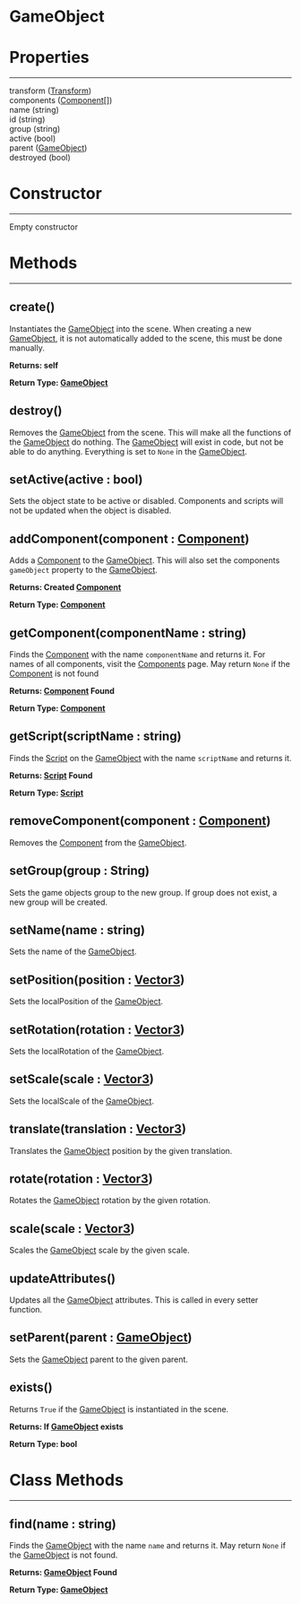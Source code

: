 # GameObject
# Properties
---

transform ([Transform](./transform.md))   
components ([Component](./component.md)[])   
name (string)   
id (string)   
group (string)   
active (bool)   
parent ([GameObject](./gameobject.md))   
destroyed (bool)

   

# Constructor
---
Empty constructor

   
   

# Methods
---

## **create()**
Instantiates the [GameObject](./gameobject.md) into the scene. When creating a new [GameObject](./gameobject.md), it is not automatically added to the scene, this must be done manually.
   
   
**Returns: self**
   
**Return Type: [GameObject](./gameobject.md)**

## **destroy()**
Removes the [GameObject](./gameobject.md) from the scene. This will make all the functions of the [GameObject](./gameobject.md) do nothing. The [GameObject](./gameobject.md) will exist in code, but not be able to do anything. Everything is set to `None` in the [GameObject](./gameobject.md).

## **setActive(active : bool)**
Sets the object state to be active or disabled. Components and scripts will not be updated when the object is disabled.

## **addComponent(component : [Component](./component.md))**
Adds a [Component](./component.md) to the [GameObject](./gameobject.md). This will also set the components `gameObject` property to the [GameObject](./gameobject.md).
   
   
**Returns: Created [Component](./component.md)**
   
**Return Type: [Component](./component.md)**

## **getComponent(componentName : string)**
Finds the [Component](./component.md) with the name `componentName` and returns it. For names of all components, visit the [Components](./component.md) page. May return `None` if the [Component](./component.md) is not found
   
   
**Returns: [Component](./component.md) Found**
   
**Return Type: [Component](./component.md)**

## **getScript(scriptName : string)**
Finds the [Script](./script.md) on the [GameObject](./gameobject.md) with the name `scriptName` and returns it.
   
   
**Returns: [Script](./script.md) Found**
   
**Return Type: [Script](./script.md)**

## **removeComponent(component : [Component](./component.md))**
Removes the [Component](./component.md) from the [GameObject](./gameobject.md).

## **setGroup(group : String)**
Sets the game objects group to the new group. If group does not exist, a new group will be created.

## **setName(name : string)**
Sets the name of the [GameObject](./gameobject.md).

## **setPosition(position : [Vector3](../math/Vector3.md))**
Sets the localPosition of the [GameObject](./gameobject.md).

## **setRotation(rotation : [Vector3](../math/Vector3.md))**
Sets the localRotation of the [GameObject](./gameobject.md).

## **setScale(scale : [Vector3](../math/Vector3.md))**
Sets the localScale of the [GameObject](./gameobject.md).

## **translate(translation : [Vector3](../math/Vector3.md))**
Translates the [GameObject](./gameobject.md) position by the given translation.

## **rotate(rotation : [Vector3](../math/Vector3.md))**
Rotates the [GameObject](./gameobject.md) rotation by the given rotation.

## **scale(scale : [Vector3](../math/Vector3.md))**
Scales the [GameObject](./gameobject.md) scale by the given scale.

## **updateAttributes()**
Updates all the [GameObject](./gameobject.md) attributes. This is called in every setter function.

## **setParent(parent : [GameObject](./gameobject.md))**
Sets the [GameObject](./gameobject.md) parent to the given parent.

## **exists()**
Returns `True` if the [GameObject](./gameobject.md) is instantiated in the scene.
   
   
**Returns: If [GameObject](./gameobject.md) exists**
   
**Return Type: bool**

   

# Class Methods
---

## **find(name : string)**
Finds the [GameObject](./gameobject.md) with the name `name` and returns it. May return `None` if the [GameObject](./gameobject.md) is not found.
   
   
**Returns: [GameObject](./gameobject.md) Found**
   
**Return Type: [GameObject](./gameobject.md)**